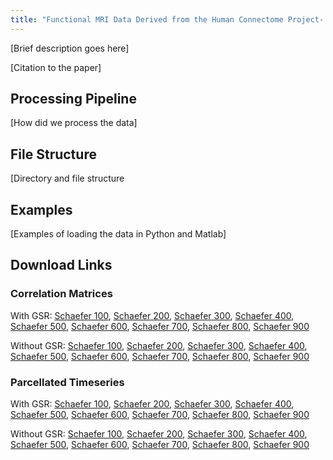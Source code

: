 ```yaml
---
title: "Functional MRI Data Derived from the Human Connectome Project- Young Adult"
---
```


[Brief description goes here]

[Citation to the paper]

## Processing Pipeline
[How did we process the data]

## File Structure
[Directory and file structure

## Examples
[Examples of loading the data in Python and Matlab]

## Download Links
### Correlation Matrices
With GSR: [Schaefer 100](https://something.edu), [Schaefer 200](https://something.edu), [Schaefer 300](https://something.edu), [Schaefer 400](https://something.edu), [Schaefer 500](https://something.edu), [Schaefer 600](https://something.edu), [Schaefer 700](https://something.edu), [Schaefer 800](https://something.edu), [Schaefer 900](https://something.edu)

Without GSR: [Schaefer 100](https://something.edu), [Schaefer 200](https://something.edu), [Schaefer 300](https://something.edu), [Schaefer 400](https://something.edu), [Schaefer 500](https://something.edu), [Schaefer 600](https://something.edu), [Schaefer 700](https://something.edu), [Schaefer 800](https://something.edu), [Schaefer 900](https://something.edu)

### Parcellated Timeseries
With GSR: [Schaefer 100](https://something.edu), [Schaefer 200](https://something.edu), [Schaefer 300](https://something.edu), [Schaefer 400](https://something.edu), [Schaefer 500](https://something.edu), [Schaefer 600](https://something.edu), [Schaefer 700](https://something.edu), [Schaefer 800](https://something.edu), [Schaefer 900](https://something.edu)

Without GSR: [Schaefer 100](https://something.edu), [Schaefer 200](https://something.edu), [Schaefer 300](https://something.edu), [Schaefer 400](https://something.edu), [Schaefer 500](https://something.edu), [Schaefer 600](https://something.edu), [Schaefer 700](https://something.edu), [Schaefer 800](https://something.edu), [Schaefer 900](https://something.edu)

